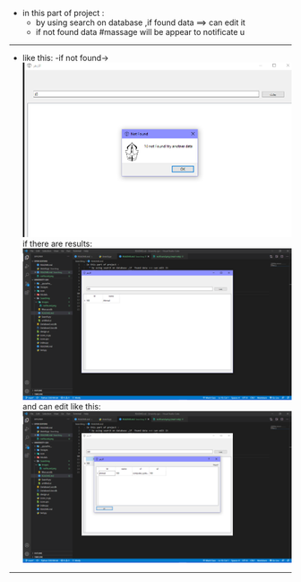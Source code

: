 - in this part of project :
    * by using search on database ,if  found data ==> can edit it 
    * if not found data #massage will be appear to notificate u
--------------------------------------------------------------------------------------------
* like this:
  -if not found->
![not found](Searching/images/notfound.png)
    if there are results:
![searching result](images/found.png)
and can edit like this:
![Seaching](Searching/images/edit.png)
---------------------------------------------------------------------------------------------------







